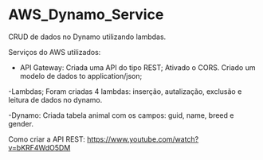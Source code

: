 # AWS_Dynamo_Service
CRUD de dados no Dynamo utilizando lambdas.

Serviços do AWS utilizados:

- API Gateway: 
Criada uma API do tipo REST;
Ativado o CORS.
Criado um modelo de dados to application/json;

-Lambdas;
Foram criadas 4 lambdas: inserção, autalização, exclusão e leitura de dados no dynamo.

-Dynamo:
Criada tabela animal com os campos: guid, name, breed e gender.

Como criar a API REST:
https://www.youtube.com/watch?v=bKRF4WdO5DM

